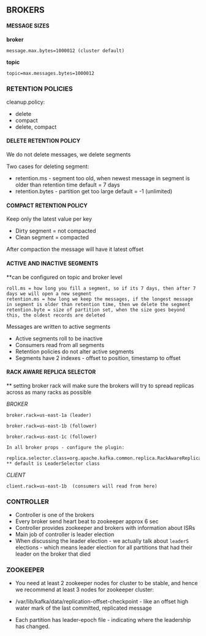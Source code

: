 ## BROKERS

#### MESSAGE SIZES

**broker**

    message.max.bytes=1000012 (cluster default)

**topic**

    topic=max.messages.bytes=1000012


### RETENTION POLICIES

cleanup.policy:

- delete
- compact
- delete, compact

#### DELETE RETENTION POLICY

We do not delete messages, we delete segments

Two cases for deleting segment:
- retention.ms - segment too old, when newest message in segment is older than retention time
  default = 7 days
- retention.bytes - partition get too large
  default = -1 (unlimited)


#### COMPACT RETENTION POLICY

Keep only the latest value per key

- Dirty segment = not compacted
- Clean segment = compacted

After compaction the message will have it latest offset


#### ACTIVE AND INACTIVE SEGMENTS

**can be configured on topic and broker level

    roll.ms = how long you fill a segment, so if its 7 days, then after 7 days we will open a new segment
    retention.ms = how long we keep the messages, if the longest message in segment is older than retention time, then we delete the segment
    retention.byte = size of partition set, when the size goes beyond this, the oldest records are deleted


Messages are written to active segments

- Active segments roll to be inactive
- Consumers read from all segments
- Retention policies do not alter active segments
- Segments have 2 indexes - offset to position, timestamp to offset

#### RACK AWARE REPLICA SELECTOR

** setting broker rack will make sure the brokers will try to spread replicas across as many racks as possible

_BROKER_

    broker.rack=us-east-1a (leader)
    
    broker.rack=us-east-1b (follower)
 
    broker.rack=us-east-1c (follower)
    
    In all broker props - configure the plugin:
    
    replica.selector.class=org.apache.kafka.common.replica.RackAwareReplicaSelector
    ** default is LeaderSelector class

_CLIENT_

    client.rack=us-east-1b  (consumers will read from here)


### CONTROLLER

- Controller is one of the brokers
- Every broker send heart beat to zookeeper approx 6 sec
- Controller provides zookeeper and brokers with information about ISRs
- Main job of controller is leader election
- When discussing the leader election - we actually talk about `leaderS` elections - which means leader election for all partitions that had their leader on the broker that died


### ZOOKEEPER

- You need at least 2 zookeeper nodes for cluster to be stable, and hence we recommend at least 3 nodes for zookeeper cluster:

- /var/lib/kafka/data/replication-offset-checkpoint - like an offset high water mark of the last committed, replicated message

- Each partition has leader-epoch file - indicating where the leadership has changed.
